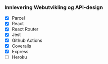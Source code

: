 ### Innlevering Webutvikling og API-design 

* [x] Parcel
* [x]  React
* [x]  React Router
* [x]  Jest
* [x]  Github Actions
* [x]  Coveralls
* [x]  Express
* [ ]    Heroku